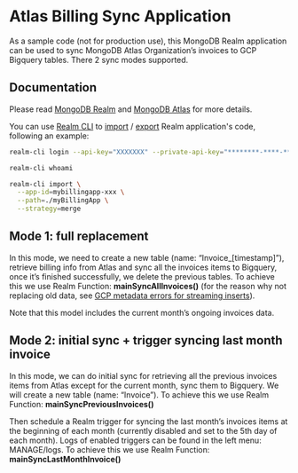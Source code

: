 # Atlas Billing Sync Application

As a sample code (not for production use), this MongoDB Realm application can be used to sync MongoDB Atlas Organization’s invoices to GCP Bigquery tables. There 2 sync modes supported.

## Documentation

Please read [MongoDB Realm](https://docs.mongodb.com/realm/) and [MongoDB Atlas](https://docs.atlas.mongodb.com/) for more details.

You can use [Realm CLI](https://docs.mongodb.com/realm/deploy/realm-cli-reference/) to [import](https://docs.mongodb.com/realm/deploy/realm-cli-reference/#import-an-application) / [export](https://docs.mongodb.com/realm/deploy/realm-cli-reference/#export-an-application) Realm application's code, following an example:

```bash
realm-cli login --api-key="XXXXXXX" --private-api-key="********-****-****-****-***********"

realm-cli whoami

realm-cli import \
  --app-id=mybillingapp-xxx \
  --path=./myBillingApp \
  --strategy=merge 
```

## Mode 1: full replacement
In this mode, we need to create a new table (name: “Invoice_[timestamp]”), retrieve billing info from Atlas and sync all the invoices items to Bigquery, once it’s finished successfully, we delete the previous tables. To achieve this we use Realm Function: **mainSyncAllInvoices()** (for the reason why not replacing old data, see [GCP metadata errors for streaming inserts](https://cloud.google.com/bigquery/docs/error-messages#metadata-errors-for-streaming-inserts)). 

Note that this model includes the current month’s ongoing invoices data.


## Mode 2: initial sync + trigger syncing last month invoice
In this mode, we can do initial sync for retrieving all the previous invoices items from Atlas except for the current month, sync them to Bigquery. We will create a new table (name: “Invoice”). To achieve this we use Realm Function: **mainSyncPreviousInvoices()**

Then schedule a Realm trigger for syncing the last month’s invoices items at the beginning of each month (currently disabled and set to the 5th day of each month). Logs of enabled triggers can be found in the left menu: MANAGE/logs. To achieve this we use Realm Function: **mainSyncLastMonthInvoice()**
